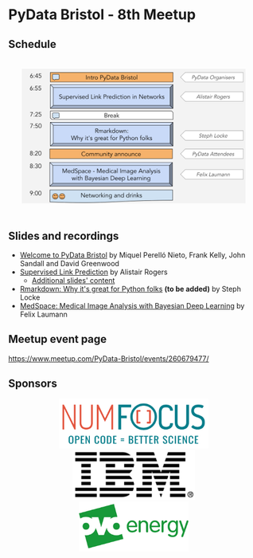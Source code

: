 # PyData Bristol - 8th Meetup

## Schedule

<p align="center">
  <img alt="schedule" src="./images/PyData_Bristol_2019_05_schedule.svg" vspace="20" width="450"/>
</p>

## Slides and recordings

- [Welcome to PyData Bristol][slides:1] by Miquel Perelló Nieto, Frank Kelly,
  John Sandall and David Greenwood
- [Supervised Link Prediction][slides:2] by Alistair Rogers
    - [Additional slides' content](https://github.com/AlistairLR112/Supervised-Link-Prediction-ACLED)
- [Rmarkdown: Why it's great for Python folks][slides:3] **(to be added)** by Steph Locke
- [MedSpace: Medical Image Analysis with Bayesian Deep Learning][slides:4] by Felix Laumann

[slides:1]: ./pydata_bristol_1.pdf
[slides:2]:  ./pydata_bristol_2.pdf
[slides:3]:  ./pydata_bristol_3.pdf
[slides:4]:  ./pydata_bristol_4.pdf

## Meetup event page

https://www.meetup.com/PyData-Bristol/events/260679477/

## Sponsors

<p align="center">
  <a href="https://www.numfocus.org/"><img alt='NumFocus logo' src="./images/logos/numfocus_logo.png" hspace="20" height="100"/></a>
  <a href="https://www-05.ibm.com/uk/locations/bristol.html"><img alt='IBM logo' src="./images/logos/IBM.jpg" hspace="20" height="100"/></a>
  <a href="https://www.ovoenergy.com/careers/vacancies"><img alt='ovo energy logo' src="./images/logos/ovo_energy_logo.jpg" hspace="20" height="100"/></a>
</p>
